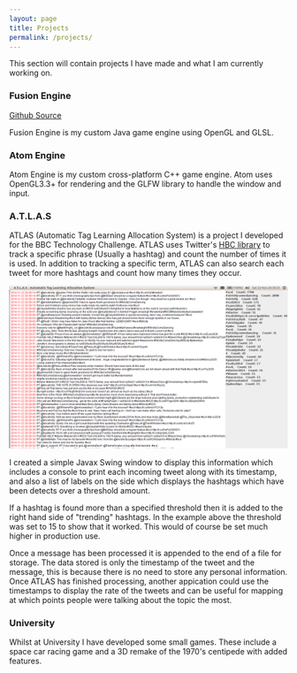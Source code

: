 ```yaml
---
layout: page
title: Projects
permalink: /projects/
---
```


This section will contain projects I have made and what I am currently working on.

### Fusion Engine
[Github Source](https://github.com/thehutch/Fusion)

Fusion Engine is my custom Java game engine using OpenGL and GLSL.

### Atom Engine
Atom Engine is my custom cross-platform C++ game engine. Atom uses OpenGL3.3+ for rendering and the GLFW library to handle the window and input.

### A.T.L.A.S
ATLAS (Automatic Tag Learning Allocation System) is a project I developed for the BBC Technology Challenge. ATLAS uses Twitter's [HBC library](https://github.com/twitter/hbc) to track a specific phrase (Usually a hashtag) and count the number of times it is used. In addition to tracking a specific term, ATLAS can also search each tweet for more hashtags and count how many times they occur.

![ATLAS Console Window](/images/console.png)

I created a simple Javax Swing window to display this information which includes a console to print each incoming tweet along with its timestamp, and also a list of labels on the side which displays the hashtags which have been detects over a threshold amount.

If a hashtag is found more than a specified threshold then it is added to the right hand side of "trending" hashtags. In the example above the threshold was set to 15 to show that it worked. This would of course be set much higher in production use.

Once a message has been processed it is appended to the end of a file for storage. The data stored is only the timestamp of the tweet and the message, this is because there is no need to store any personal information.
Once ATLAS has finished processing, another appication could use the timestamps to display the rate of the tweets and can be useful for mapping at which points people were talking about the topic the most.

### University
Whilst at University I have developed some small games. These include a space car racing game and a 3D remake of the 1970's centipede with added features.

